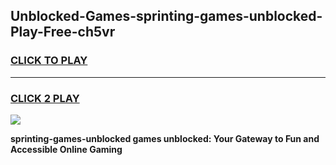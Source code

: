 
## Unblocked-Games-sprinting-games-unblocked-Play-Free-ch5vr
<h3>
<a href="https://premium76.site?title=sprinting-games-unblocked&ref=19M">CLICK TO PLAY</a></h3>
<hr>

<h3>
<a href="https://premium76.site?title=sprinting-games-unblocked&ref=19M">CLICK 2 PLAY</a>
  
</h3>

<a href="https://premium76.site?title=sprinting-games-unblocked&ref=19M"><img src="https://clearcache.store/games.png"></a>


**sprinting-games-unblocked games unblocked: Your Gateway to Fun and Accessible Online Gaming**

